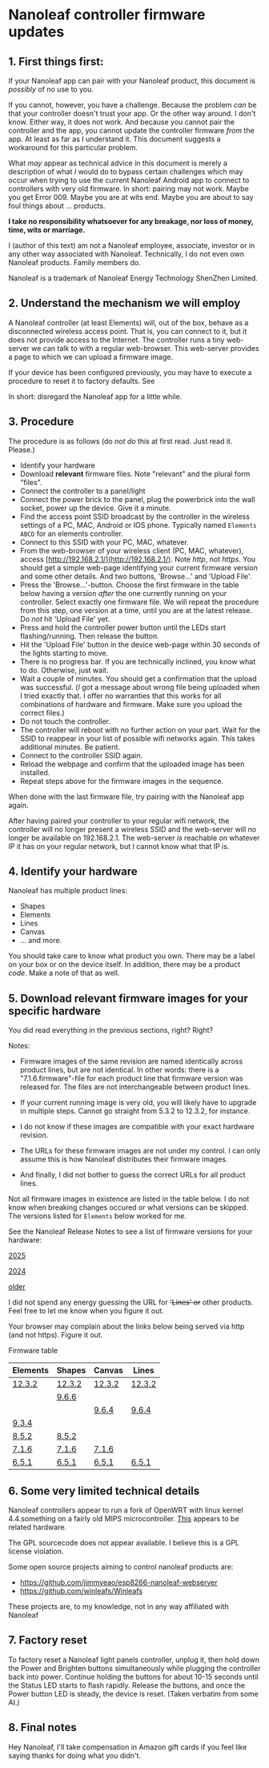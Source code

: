 # Nanoleaf controller firmware updates

## 1. First things first: 
If your Nanoleaf app can pair with your Nanoleaf product, this document is *possibly* of no use to you.

If you cannot, however, you have a challenge. Because the problem *can* be that your controller doesn't trust your app. Or the other way around. I don't know. Either way, it does not work. And because you cannot pair the controller and the app, you cannot update the controller firmware *from* the app. At least as far as I understand it. This document suggests a workaround for this particular problem.

What *may* appear as technical advice in this document is merely a description of what *I* would do to bypass certain challenges which may occur when trying to use the current Nanoleaf Android app to connect to controllers with very old firmware. In short: pairing may not work. Maybe you get Error 009. Maybe you are at wits end. Maybe you are about to say foul things about ... products.

**I take no responsibility whatsoever for any breakage, nor loss of money, time, wits or marriage.**

I (author of this text) am not a Nanoleaf employee, associate, investor or in any other way associated with Nanoleaf. Technically, I do not even own Nanoleaf products. Family members do.

Nanoleaf is a trademark of Nanoleaf Energy Technology ShenZhen Limited.


## 2. Understand the mechanism we will employ
A Nanoleaf controller (at least Elements) will, out of the box, behave as a disconnected wireless access point. That is, you can connect to it, but it does not provide access to the Internet. The controller runs a tiny web-server we can talk to with a regular web-browser. This web-server provides a page to which we can upload a firmware image. 

If your device has been configured previously, you may have to execute a procedure to reset it to factory defaults. See 

In short: disregard the Nanoleaf app for a little while.


## 3. Procedure
The procedure is as follows (do *not* *do* this at first read. Just read it. Please.)
- Identify your hardware
- Download **relevant** firmware files. Note "relevant" and the plural form "files".
- Connect the controller to a panel/light
- Connect the power brick to the panel, plug the powerbrick into the wall socket, power up the device. Give it a minute. 
- Find the access point SSID broadcast by the controller in the wireless settings of a PC, MAC, Android or IOS phone. Typically named `Elements ABCD` for an elements controller.
- Connect to this SSID with your PC, MAC, whatever.
- From the web-browser of your wireless client (PC, MAC, whatever), access [http://192.168.2.1/](http://192.168.2.1/). Note *http*, not *https*. You should get a simple web-page identifying your current firmware version and some other details. And two buttons, 'Browse...' and 'Upload File'.
- Press the 'Browse...'-button. Choose the first firmware in the table below having a version *after* the one currently running on your controller. Select exactly one firmware file. We will repeat the procedure from this step, one version at a time, until you are at the latest release. Do *not* hit 'Upload File' yet.
- Press and hold the controller power button until the LEDs start flashing/running. Then release the button.
- Hit the 'Upload File' button in the device web-page within 30 seconds of the lights starting to move.
- There is no progress bar. If you are technically inclined, you know what to do. Otherwise, just wait.
- Wait a couple of minutes. You should get a confirmation that the upload was successful. (*I* got a message about wrong file being uploaded when I tried exactly that. I offer no warranties that this works for all combinations of hardware and firmware. Make sure you upload the correct files.)
- Do not touch the controller.
- The controller will reboot with no further action on your part. Wait for the SSID to reappear in your list of possible wifi networks again. This takes additional minutes. Be patient.
- Connect to the controller SSID again.
- Reload the webpage and confirm that the uploaded image has been installed.
- Repeat steps above for the firmware images in the sequence.

When done with the last firmware file, try pairing with the Nanoleaf app again. 

After having paired your controller to your regular wifi network, the controller will no longer present a wireless SSID and the web-server will no longer be available on 192.168.2.1. The web-server *is* reachable on whatever IP it has on your regular network, but I cannot know what that IP is.

## 4. Identify your hardware
Nanoleaf has multiple product lines:
- Shapes
- Elements
- Lines
- Canvas
- ... and more.

You should take care to know what product you own.
There may be a label on your box or on the device itself. In addition, there may be a product *code*. Make a note of that as well.


## 5. Download relevant firmware images for your specific hardware
You did read everything in the previous sections, right? Right?

Notes: 
- Firmware images of the same revision are named identically across product lines, but are not identical.
 In other words: there is a "7.1.6.firmware"-file for each product line that firmware version was released for. The files are not interchangeable between product lines.

- If your current running image is very old, you will likely have to upgrade in multiple steps. Cannot go straight from 5.3.2 to 12.3.2, for instance.

- I do not know if these images are compatible with your exact hardware revision.

- The URLs for these firmware images are not under my control. I can only assume this is how Nanoleaf distributes their firmware images. 

- And finally, I did not bother to guess the correct URLs for all product lines.


Not all firmware images in existence are listed in the table below. I do not know when breaking changes occured or what versions can be skipped. The versions listed for `Elements` below worked for me.

See the Nanoleaf Release Notes to see a list of firmware versions for your hardware:

[2025](https://support.nanoleaf.me/hc/en-us/articles/35633948389268-Products-Firmware-Release-Notes-2025)

[2024](https://support.nanoleaf.me/hc/en-us/articles/33006784349076--2024-Archive-9-4-0-Firmware-Release-Notes-Panel-Products)

[older](https://support.nanoleaf.me/hc/en-us/articles/32800486435348--2023-Archive-9-3-4-or-Older-Firmware-Release-Notes-Panel-Products)  

I did not spend any energy guessing the URL for ~~'Lines' or~~ other products. Feel free to let me know when you figure it out.

Your browser may complain about the links below being served via http (and not https). Figure it out.

Firmware table

| Elements | Shapes | Canvas | Lines |
|-----|------|------|------|
| [12.3.2](http://nl52-firmware.s3.amazonaws.com/12.3.2.firmware) | [12.3.2](http://hexagon-firmware.s3.amazonaws.com/12.3.2.firmware) | [12.3.2](http://canvas-firmware.s3.amazonaws.com/12.3.2.firmware) | [12.3.2](http://nl59-firmware.s3.amazonaws.com/12.3.2.firmware) |
| | [9.6.6](http://hexagon-firmware.s3.amazonaws.com/9.6.6.firmware) | | |
| | | [9.6.4](http://canvas-firmware.s3.amazonaws.com/9.6.4.firmware) | [9.6.4](http://nl59-firmware.s3.amazonaws.com/9.6.4.firmware) |
| [9.3.4](http://nl52-firmware.s3.amazonaws.com/9.3.4.firmware) | | | |
| [8.5.2](http://nl52-firmware.s3.amazonaws.com/8.5.2.firmware) | [8.5.2](http://hexagon-firmware.s3.amazonaws.com/8.5.2.firmware) | | |
| [7.1.6](http://nl52-firmware.s3.amazonaws.com/7.1.6.firmware) | [7.1.6](http://hexagon-firmware.s3.amazonaws.com/7.1.6.firmware) | [7.1.6](http://canvas-firmware.s3.amazonaws.com/7.1.6.firmware) | |
| [6.5.1](http://nl52-firmware.s3.amazonaws.com/6.5.1.firmware) | [6.5.1](http://hexagon-firmware.s3.amazonaws.com/6.5.1.firmware) | [6.5.1](http://canvas-firmware.s3.amazonaws.com/6.5.1.firmware) | [6.5.1](http://nl59-firmware.s3.amazonaws.com/6.5.1.firmware)|



## 6. Some very limited technical details
Nanoleaf controllers appear to run a fork of OpenWRT with linux kernel 4.4.something on a fairly old MIPS microcontroller. [This](https://vocore.io/) appears to be related hardware.

The GPL sourcecode does not appear available. I believe this is a GPL license violation.

Some open source projects aiming to control nanoleaf products are:
- https://github.com/jimmyeao/esp8266-nanoleaf-webserver
- https://github.com/winleafs/Winleafs

These projects are, to my knowledge, not in any way affiliated with Nanoleaf

## 7. Factory reset

To factory reset a Nanoleaf light panels controller, unplug it, then hold down the Power and Brighten buttons simultaneously while plugging the controller back into power. Continue holding the buttons for about 10-15 seconds until the Status LED starts to flash rapidly. Release the buttons, and once the Power button LED is steady, the device is reset. (Taken verbatim from some AI.)


## 8. Final notes
Hey Nanoleaf, I'll take compensation in Amazon gift cards if you feel like saying thanks for doing what you didn't.
